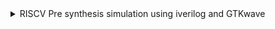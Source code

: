 <details>
  <summary> RISCV Pre synthesis simulation using iverilog and GTKwave </summary>
  <br>
  
#  AIM : Comparision of RISC-V Pre-Synthesis Simulation outputs using Iverilog GTKwave and Makerchip

The RISC-V processor was initially designed using TL-Verilog within the Makerchip IDE. To deploy it on an FPGA, the design had to be converted to Verilog, a task accomplished using the Sandpiper-SaaS compiler. Following this, pre-synthesis simulations were conducted using the GTKWave simulator.

## Simulation procedure, broken down into steps:

### Step 1: Install the Required Packages:

To install the python3, Sandpiper and gtkwave packages with the below commands
```c

sudo apt install make python python3 python3-pip git iverilog gtkwave
sudo apt-get install python3-venv
pip3 install pyyaml click sandpiper-saas
python3 -m venv .venv
source ~/.venv/bin/activate
sudo apt install make python python3 python3-pip git iverilog gtkwave docker.io
sudo chmod 666 /var/run/docker.sock

```

### Step 2: Next, clone the provided repository into the home directory.

```c
cd ~
git clone https://github.com/manili/VSDBabySoC.git

```

![Screenshot 2024-08-26 224705](https://github.com/user-attachments/assets/8e2fd0de-f89c-41b7-9e48-f4c493d2735a)

### Step 3: Replace the .tlv file in the VSDBabySoC/src/module directory with the RISC-V .tlv file that we intend to convert into Verilog.

### Step 4: Navigate to the VSDBabySoC directory.

```c

cd VSDBabySoC
```
### Step 5: Convert the RISC-V .tlv file into a .v Verilog file by executing the following command:

```c

sandpiper-saas -i ./src/module/*.tlv -o rvmyth.v --bestsv --noline -p verilog --outdir ./src/module/
```
![Screenshot 2024-08-26 231620](https://github.com/user-attachments/assets/a94a4172-7e3e-43f1-b333-f5f4cd4a8c38)

### Step 6: Generate the pre_synth_sim.vcd file by executing the following command:

```c

make pre_synth_sim

```

![Screenshot 2024-08-26 231722](https://github.com/user-attachments/assets/3de78f29-668e-454a-abd5-6c27ab2bcd50)

###  Step 7: Compile and simulate the RISC-V design using the following command:

```c
$ iverilog -o output/pre_synth_sim.out -DPRE_SYNTH_SIM src/module/testbench.v -I src/include -I src/module

```

### Step 8: The simulation result (pre_synth_sim.vcd) will be saved in the output/pre_synth_sim directory. Now, switch to the output directory.

```c
cd output
./pre_synth_sim.out
```

### Step 9: View Simulation Results with GTKWave Finally, open the simulation results (pre_synth_sim.vcd) using GTKWave:

```c  gtkwave pre_synth_sim.vcd ```

![Screenshot 2024-08-26 232423](https://github.com/user-attachments/assets/98805960-7cb6-4dbb-94cb-79ccf470e86e)

## Makerchip Outaput Waveform

![Screenshot 2024-08-22 053946](https://github.com/user-attachments/assets/9b51e4f4-3e64-49a2-93ea-e281aac922b6)

## GTKWave output waveform

![Screenshot 2024-08-26 234418](https://github.com/user-attachments/assets/b89952a2-2ff0-412b-b284-54dcb28af6bf)


## Conclusion

Conclusion: The output showing the sum of integers from 1 to 9 is clearly visible as 02D in the waveforms of both Makerchip and GTKWave simulations.



</details>
